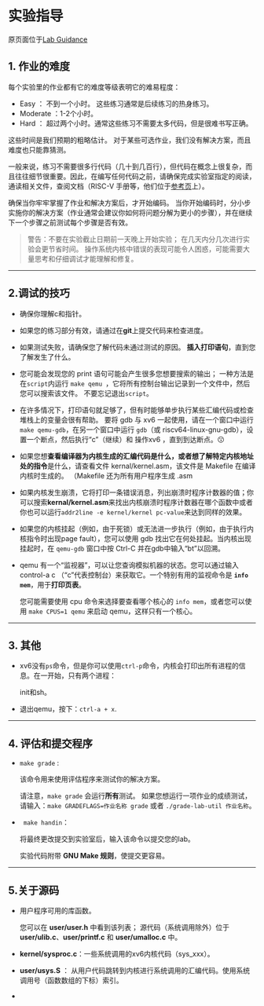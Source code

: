 # 					实验指导

原页面位于[Lab Guidance](https://pdos.csail.mit.edu/6.828/2020/labs/guidance.html)

## 1. 作业的难度

每个实验里的作业都有它的难度等级表明它的难易程度：

+ Easy ： 不到一个小时。 这些练习通常是后续练习的热身练习。
+ Moderate ：1-2个小时。
+ Hard ： 超过两个小时。通常这些练习不需要太多代码，但是很难书写正确。

这些时间是我们预期的粗略估计。 对于某些可选作业，我们没有解决方案，而且难度也只能靠猜测。

一般来说，练习不需要很多行代码（几十到几百行），但代码在概念上很复杂，而且往往细节很重要。因此，在编写任何代码之前，请确保完成实验室指定的阅读，通读相关文件，查阅文档（RISC-V 手册等，他们位于[参考页](https://pdos.csail.mit.edu/6.828/2020/reference.html)上）。

确保当你牢牢掌握了作业和解决方案后，才开始编码。 当你开始编码时，分小步实施你的解决方案（作业通常会建议你如何将问题分解为更小的步骤），并在继续下一个步骤之前测试每个步骤是否有效。

> 警告：不要在实验截止日期前一天晚上开始实验； 在几天内分几次进行实验会更节省时间。 操作系统内核中错误的表现可能令人困惑，可能需要大量思考和仔细调试才能理解和修复。

---

## 2.调试的技巧

+ 确保你理解c和指针。

+ 如果您的练习部分有效，请通过在**git**上提交代码来检查进度。

+ 如果测试失败，请确保您了解代码未通过测试的原因。 **插入打印语句**，直到您了解发生了什么。

+ 您可能会发现您的 print 语句可能会产生很多您想要搜索的输出； 一种方法是在`script`内运行 `make qemu `，它将所有控制台输出记录到一个文件中，然后您可以搜索该文件。 不要忘记退出`script`。

+ 在许多情况下，打印语句就足够了，但有时能够单步执行某些汇编代码或检查堆栈上的变量会很有帮助。 要将 gdb 与 xv6 一起使用，请在一个窗口中运行` make qemu-gdb`，在另一个窗口中运行 `gdb`（或 riscv64-linux-gnu-gdb），设置一个断点，然后执行“c”（继续）和 操作xv6 ，直到到达断点。:kissing:

+ 如果您想**查看编译器为内核生成的汇编代码是什么，或者想了解特定内核地址处的指令**是什么，请查看文件 kernal/kernel.asm，该文件是 Makefile 在编译内核时生成的。 （Makefile 还为所有用户程序生成 .asm

+ 如果内核发生崩溃，它将打印一条错误消息，列出崩溃时程序计数器的值；你可以搜索**kernal/kernel.asm**来找出内核崩溃时程序计数器在哪个函数中或者你也可以运行`addr2line -e kernel/kernel pc-value`来达到同样的效果。

+ 如果您的内核挂起（例如，由于死锁）或无法进一步执行（例如，由于执行内核指令时出现page fault），您可以使用 gdb 找出它在何处挂起。当内核出现挂起时，在 `qemu-gdb` 窗口中按 Ctrl-C 并在gdb中输入“bt”以回溯。

+ qemu 有一个“监视器”，可以让您查询模拟机器的状态。您可以通过输入 control-a c （“c”代表控制台）来获取它。一个特别有用的监视命令是 **`info mem`**，用于**打印页表**。

  您可能需要使用 cpu 命令来选择要查看哪个核心的 `info mem`，或者您可以使用 `make CPUS=1 qemu` 来启动 qemu，这样只有一个核心。

---

## 3. 其他

+ xv6没有`ps`命令，但是你可以使用`ctrl-p`命令，内核会打印出所有进程的信息。在一开始，只有两个进程：

  init和sh。

+ 退出qemu，按下：`ctrl-a + x`.

---

## 4. 评估和提交程序

+ `make grade` : 

  该命令用来使用评估程序来测试你的解决方案。

  请注意，`make grade` 会运行**所有**测试。 如果您想运行一项作业的成绩测试，请输入：`make GRADEFLAGS=作业名称 grade` 或者 `./grade-lab-util 作业名称`。

  

+ ` make handin`：

  将最终更改提交到实验室后，输入该命令以提交您的lab。

  实验代码附带 **GNU Make 规则**，使提交更容易。 

  

---

## 5.关于源码

+ 用户程序可用的库函数。 

  您可以在 **user/user.h** 中看到该列表； 源代码（系统调用除外）位于 **user/ulib.c**、**user/printf.c** 和 **user/umalloc.c** 中。

+ **kernel/sysproc.c**：一些系统调用的xv6内核代码（sys_xxx）。

+ **user/usys.S** ： 从用户代码跳转到内核进行系统调用的汇编代码。使用系统调用号（函数数组的下标）索引。

+ 

